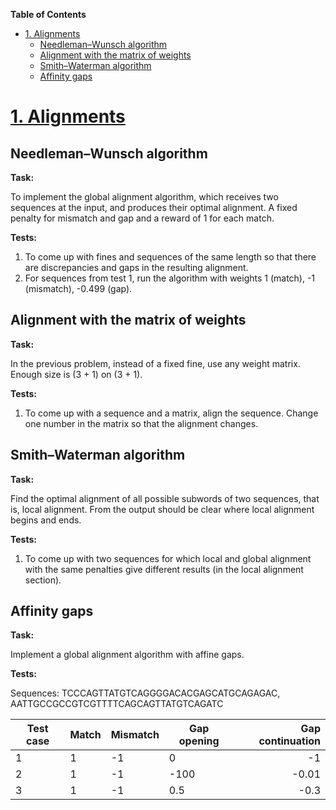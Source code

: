**Table of Contents**

- [1. Alignments](#1-alignments)
  * [Needleman–Wunsch algorithm](#needleman-wunsch-algorithm)
  * [Alignment with the matrix of weights](#alignment-with-the-matrix-of-weights)
  * [Smith–Waterman algorithm](#smith-waterman-algorithm)
  * [Affinity gaps](#affinity-gaps)

# [1. Alignments](1_alignments.ipynb)

## Needleman–Wunsch algorithm
**Task:**

To implement the global alignment algorithm, which receives two sequences at the input, and produces their optimal alignment. A fixed penalty for mismatch and gap and a reward of 1 for each match.

**Tests:**
                
1. To come up with fines and sequences of the same length so that there are discrepancies and gaps in the resulting alignment.
2. For sequences from test 1, run the algorithm with weights 1 (match), -1 (mismatch), -0.499 (gap).
                

## Alignment with the matrix of weights
**Task:**

In the previous problem, instead of a fixed fine, use any weight matrix. Enough size is (3 + 1) on (3 + 1).

**Tests:**
                
1. To come up with a sequence and a matrix, align the sequence. Change one number in the matrix so that the alignment changes.
                

## Smith–Waterman algorithm
**Task:**

Find the optimal alignment of all possible subwords of two sequences, that is, local alignment. From the output should be clear where local alignment begins and ends.

**Tests:**
                
1. To come up with two sequences for which local and global alignment with the same penalties give different results (in the local alignment section).
                

## Affinity gaps
**Task:**

Implement a global alignment algorithm with affine gaps.

**Tests:**

Sequences:
TCCCAGTTATGTCAGGGGACACGAGCATGCAGAGAC, AATTGCCGCCGTCGTTTTCAGCAGTTATGTCAGATC
                
| Test case | Match | Mismatch | Gap opening | Gap continuation |
| --------- | --------- | --------- | --------- | -----:|
| 1  | 1 |-1 |  0 | -1 |
| 2 |  1 | -1 | -100 | -0.01 |
| 3 | 1 | -1 | 0.5 | -0.3 |
